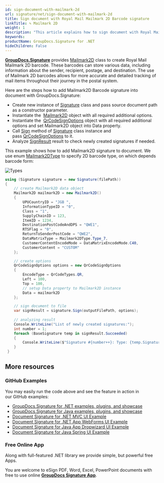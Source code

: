 ```yaml
---
id: sign-document-with-mailmark-2d
url: signature/net/sign-document-with-mailmark-2d
title: Sign document with Royal Mail Mailmark 2D Barcode signature
linkTitle: ✎ Mailmark 2D
weight: 1
description: "This article explains how to sign document with Royal Mail Mailmark 2D Barcode electronic signatures"
keywords: 
productName: GroupDocs.Signature for .NET
hideChildren: False
---
```

[**GroupDocs.Signature**](https://products.groupdocs.com/signature/net) provides [Mailmark2D](https://reference.groupdocs.com/signature/net/groupdocs.signature.domain.extensions/mailmark2d/mailmark2d) class to create Royal Mail Mailmark 2D barcode. These barcodes can store various data, including information about the sender, recipient, postage, and destination. The use of Mailmark 2D barcodes allows for more accurate and detailed tracking of mail items throughout their journey in the postal system.

Here are the steps how to add Mailmark2D Barcode signature into document with GroupDocs.Signature:

* Create new instance of [Signature](https://reference.groupdocs.com/signature/net/groupdocs.signature/signature) class and pass source document path as a constructor parameter.
* Instantiate the  [Mailmark2D](https://reference.groupdocs.com/signature/net/groupdocs.signature.domain.extensions/mailmark2d/mailmark2d/) object with all required additional options.
* Instantiate the  [QrCodeSignOptions](https://reference.groupdocs.com/signature/net/groupdocs.signature.options/qrcodesignoptions/) object with all required additional options and set Mailmark2D object into Data property.
* Call [Sign](https://reference.groupdocs.com/signature/net/groupdocs.signature/signature/sign/) method of [Signature](https://reference.groupdocs.com/signature/net/groupdocs.signature/signature) class instance and pass [QrCodeSignOptions](https://reference.groupdocs.com/signature/net/groupdocs.signature.options/qrcodesignoptions) to it.
* Analyze [SignResult](https://reference.groupdocs.com/signature/net/groupdocs.signature.domain/signresult) result to check newly created signatures if needed.  

This example shows how to add Mailmark2D signature to document. We use enum [Mailmark2DType](https://reference.groupdocs.com/signature/net/groupdocs.signature.domain.extensions/mailmark2dtype/) to specify 2D barcode type, on which depends barcode form:

![Types](/signature/net/images/mailmark2dtype.png)

```csharp
using (Signature signature = new Signature(filePath))
{
    // create Mailmark2D data object
    Mailmark2D mailmark2D = new Mailmark2D()
    {
        UPUCountryID = "JGB ",
        InformationTypeID = "0",
        Class = "1",
        SupplyChainID = 123,
        ItemID = 1234,
        DestinationPostCodeAndDPS = "QWE1",
        RTSFlag = "0",
        ReturnToSenderPostCode = "QWE2",
        DataMatrixType = Mailmark2DType.Type_7,
        CustomerContentEncodeMode = DataMatrixEncodeMode.C40,
        CustomerContent = "CUSTOM"
    };

    // create options
    QrCodeSignOptions options = new QrCodeSignOptions
    {
        EncodeType = QrCodeTypes.QR,
        Left = 100,
        Top = 100,
        // setup Data property to Mailmark2D instance
        Data = mailmark2D
    };

    // sign document to file
    var signResult = signature.Sign(outputFilePath, options);
            
    // analyzing result
    Console.WriteLine("List of newly created signatures:");
    int number = 1;
    foreach (BaseSignature temp in signResult.Succeeded)
    {
        Console.WriteLine($"Signature #{number++}: Type: {temp.SignatureType} Id:{temp.SignatureId}, Location: {temp.Left}x{temp.Top}. Size: {temp.Width}x{temp.Height}");
    }
 }
```

## More resources

### GitHub Examples

You may easily run the code above and see the feature in action in our GitHub examples:

* [GroupDocs.Signature for .NET examples, plugins, and showcase](https://github.com/groupdocs-signature/GroupDocs.Signature-for-.NET)
* [GroupDocs.Signature for Java examples, plugins, and showcase](https://github.com/groupdocs-signature/GroupDocs.Signature-for-Java)
* [Document Signature for .NET MVC UI Example](https://github.com/groupdocs-signature/GroupDocs.Signature-for-.NET-MVC)
* [Document Signature for .NET App WebForms UI Example](https://github.com/groupdocs-signature/GroupDocs.Signature-for-.NET-WebForms)
* [Document Signature for Java App Dropwizard UI Example](https://github.com/groupdocs-signature/GroupDocs.Signature-for-Java-Dropwizard)
* [Document Signature for Java Spring UI Example](https://github.com/groupdocs-signature/GroupDocs.Signature-for-Java-Spring)

### Free Online App

Along with full-featured .NET library we provide simple, but powerful free Apps.

You are welcome to eSign PDF, Word, Excel, PowerPoint documents with free to use online **[GroupDocs Signature App](https://products.groupdocs.app/signature)**.
